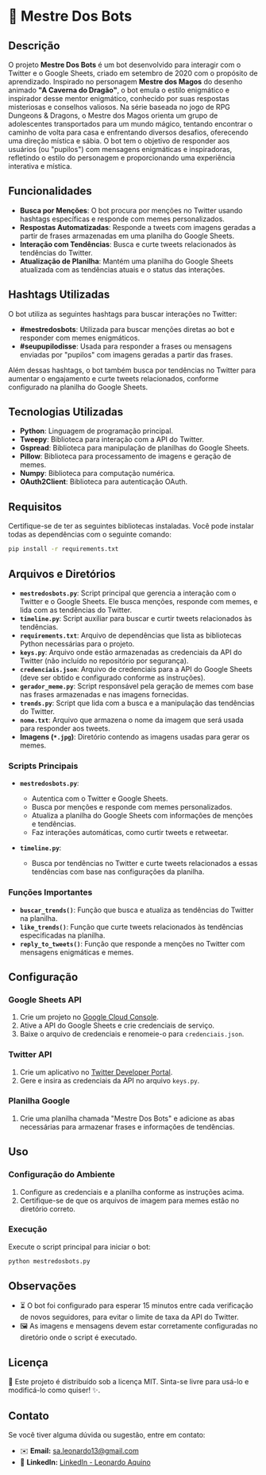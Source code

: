 # 🧙‍ Mestre Dos Bots

## Descrição

O projeto **Mestre Dos Bots** é um bot desenvolvido para interagir com o Twitter e o Google Sheets, criado em setembro de 2020 com o propósito de aprendizado. Inspirado no personagem **Mestre dos Magos** do desenho animado **"A Caverna do Dragão"**, o bot emula o estilo enigmático e inspirador desse mentor enigmático, conhecido por suas respostas misteriosas e conselhos valiosos. Na série baseada no jogo de RPG Dungeons & Dragons, o Mestre dos Magos orienta um grupo de adolescentes transportados para um mundo mágico, tentando encontrar o caminho de volta para casa e enfrentando diversos desafios, oferecendo uma direção mística e sábia. O bot tem o objetivo de responder aos usuários (ou "pupilos") com mensagens enigmáticas e inspiradoras, refletindo o estilo do personagem e proporcionando uma experiência interativa e mística.


## Funcionalidades

- **Busca por Menções**: O bot procura por menções no Twitter usando hashtags específicas e responde com memes personalizados.
- **Respostas Automatizadas**: Responde a tweets com imagens geradas a partir de frases armazenadas em uma planilha do Google Sheets.
- **Interação com Tendências**: Busca e curte tweets relacionados às tendências do Twitter.
- **Atualização de Planilha**: Mantém uma planilha do Google Sheets atualizada com as tendências atuais e o status das interações.

## Hashtags Utilizadas

O bot utiliza as seguintes hashtags para buscar interações no Twitter:

- **#mestredosbots**: Utilizada para buscar menções diretas ao bot e responder com memes enigmáticos.
- **#seupupilodisse**: Usada para responder a frases ou mensagens enviadas por "pupilos" com imagens geradas a partir das frases.
  
Além dessas hashtags, o bot também busca por tendências no Twitter para aumentar o engajamento e curte tweets relacionados, conforme configurado na planilha do Google Sheets.

## Tecnologias Utilizadas

- **Python**: Linguagem de programação principal.
- **Tweepy**: Biblioteca para interação com a API do Twitter.
- **Gspread**: Biblioteca para manipulação de planilhas do Google Sheets.
- **Pillow**: Biblioteca para processamento de imagens e geração de memes.
- **Numpy**: Biblioteca para computação numérica.
- **OAuth2Client**: Biblioteca para autenticação OAuth.

## Requisitos

Certifique-se de ter as seguintes bibliotecas instaladas. Você pode instalar todas as dependências com o seguinte comando:

```bash
pip install -r requirements.txt

```

## Arquivos e Diretórios

- **`mestredosbots.py`**: Script principal que gerencia a interação com o Twitter e o Google Sheets. Ele busca menções, responde com memes, e lida com as tendências do Twitter.
- **`timeline.py`**: Script auxiliar para buscar e curtir tweets relacionados às tendências.
- **`requirements.txt`**: Arquivo de dependências que lista as bibliotecas Python necessárias para o projeto.
- **`keys.py`**: Arquivo onde estão armazenadas as credenciais da API do Twitter (não incluído no repositório por segurança).
- **`credenciais.json`**: Arquivo de credenciais para a API do Google Sheets (deve ser obtido e configurado conforme as instruções).
- **`gerador_meme.py`**: Script responsável pela geração de memes com base nas frases armazenadas e nas imagens fornecidas.
- **`trends.py`**: Script que lida com a busca e a manipulação das tendências do Twitter.
- **`nome.txt`**: Arquivo que armazena o nome da imagem que será usada para responder aos tweets.
- **Imagens (`*.jpg`)**: Diretório contendo as imagens usadas para gerar os memes.

### Scripts Principais

- **`mestredosbots.py`**:
  - Autentica com o Twitter e Google Sheets.
  - Busca por menções e responde com memes personalizados.
  - Atualiza a planilha do Google Sheets com informações de menções e tendências.
  - Faz interações automáticas, como curtir tweets e retweetar.

- **`timeline.py`**:
  - Busca por tendências no Twitter e curte tweets relacionados a essas tendências com base nas configurações da planilha.

### Funções Importantes

- **`buscar_trends()`**: Função que busca e atualiza as tendências do Twitter na planilha.
- **`like_trends()`**: Função que curte tweets relacionados às tendências especificadas na planilha.
- **`reply_to_tweets()`**: Função que responde a menções no Twitter com mensagens enigmáticas e memes.

## Configuração

### Google Sheets API

1. Crie um projeto no [Google Cloud Console](https://console.developers.google.com/).
2. Ative a API do Google Sheets e crie credenciais de serviço.
3. Baixe o arquivo de credenciais e renomeie-o para `credenciais.json`.

### Twitter API

1. Crie um aplicativo no [Twitter Developer Portal](https://developer.twitter.com/).
2. Gere e insira as credenciais da API no arquivo `keys.py`.

### Planilha Google

1. Crie uma planilha chamada "Mestre Dos Bots" e adicione as abas necessárias para armazenar frases e informações de tendências.

## Uso

### Configuração do Ambiente

1. Configure as credenciais e a planilha conforme as instruções acima.
2. Certifique-se de que os arquivos de imagem para memes estão no diretório correto.

### Execução

Execute o script principal para iniciar o bot:

```bash
python mestredosbots.py

```
## Observações

- ⏳ O bot foi configurado para esperar 15 minutos entre cada verificação de novos seguidores, para evitar o limite de taxa da API do Twitter.
- 🖼️ As imagens e mensagens devem estar corretamente configuradas no diretório onde o script é executado.

## Licença

📜 Este projeto é distribuído sob a licença MIT. Sinta-se livre para usá-lo e modificá-lo como quiser! ✨.

## Contato
Se você tiver alguma dúvida ou sugestão, entre em contato:
    
- ✉️ **Email:** sa.leonardo13@gmail.com
- 🔗 **LinkedIn:** [LinkedIn - Leonardo Aquino](https://linkedin.com/in/aquinoleonardo/)  
     